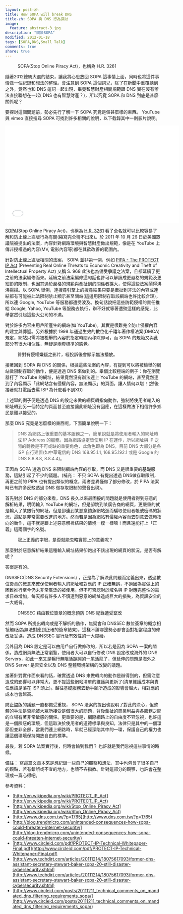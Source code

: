 ```yaml
---
layout: post-zh
title: How SOPA will break DNS
title-zh: SOPA 與 DNS 行為探討
image:
  feature: abstract-3.jpg
description: "關於SOPA"
modified: 2012-01-18
tags: [SOPA,DNS,Small Talk]
comments: true
share: true
---
```


<figure class="half">
    <div class='img-center'>
    <img src="http://1.bp.blogspot.com/-VyMW-xGkvqk/TxMLaa5IfXI/AAAAAAAAAAg/bAoiloaAfTI/s400/IMG_2882_large_JPG_verge_medium_landscape.jpg" alt="">
    <figcaption>SOPA(Stop Online Piracy Act)，也稱為 H.R. 3261</figcaption>
    </div>
</figure>

隨著2012總統大選的結束，讓我將心思放回 SOPA 這事情上面，同時也將這件事情做一個紀錄和想法的整理。會注意到 SOPA 這個詞兒，除了在新聞中重覆聽到之外，竟然也和 DNS 這詞一起出現，畢竟智慧財產相關規範跟 DNS 實在沒有辦法直接聯想在一起( DNS 也有智慧財產？)，所以究竟 SOPA 和 DNS 到底是甚麼關係呢？

要探討這個問題前，勢必先行了解一下 SOPA 究竟是個甚麼樣的東西。
YouTube 與 vimeo 直接搜尋 SOPA 可找到許多相關的說明，以下截錄其中一則影片說明。

<iframe width="560" height="315" src="//www.youtube.com/embed/yDX8Lyl16Qs" frameborder="0"> </iframe>

[SOPA](http://en.wikipedia.org/wiki/Stop_Online_Piracy_Act)(Stop Online Piracy Act)，也稱為 [H.R. 3261](http://hdl.loc.gov/loc.uscongress/legislation.112hr3261) 看了全名就可以比較容易了解和防止線上盜版行為有關(縮寫完全猜不出來)。於 2011 年 10 月 26 日於美國眾議院被提出的法案，內容針對網路環境與智慧財產做出規範，像是在 YouTube 上傳非授權過的內容(MV, 電影內容等)都在其欲改善的範圍內。

針對防止線上盜版相關的法案， SOPA 並非第一例，例如  [PIPA - The PROTECT IP Act](http://en.wikipedia.org/wiki/PROTECT_IP_Act) (Preventing Real Online Threats to Economic Creativity and Theft of Intellectual Property Act) 又稱 S. 968 此法也為備受爭議之法案，且都延續了更之前的法案編修而來。延續之前法案編修這句話也許可以解讀成更嚴格的規範及更細節的限制，也因其過於嚴格的規範與牽扯到的關係者擴大，使得這些法案鬧得沸沸揚揚。以 SOPA 舉例，連搜尋引擎上的搜尋結果只要是牽扯到非法的內容或連結都有可能被此法限制禁止顯示甚至關站(這邊用限制存取該網站也許比較合理)，所以連 Google, YouTube 等服務都遭受波及。換句話說把這些防範侵權的責任推給 Google, Yahoo, YouTube 等服務去執行，辦不好就等著遭殃這樣的感覺，此舉當然引起這些大公司的不滿。

對於許多內容由用戶所產生的網站(如 YouTube)，其實是很難完全防止侵權內容的建立與傳遞。另外根據於 1998 年通過生效的數位化千禧年著作權法案(DMCA)規定，網站只需將被檢舉的內容於指定時間內移除即可，而 SOPA 的規範又與此部分有很大相似性，無疑是兩套標準的感覺。

<figure class="half">
  <div class='img-center'>
  <img src="http://2.bp.blogspot.com/-KLa18wAbmBs/TxVHMgyAS3I/AAAAAAAAAAo/SSf9Dzlfi1U/s1600/youtube.png" alt="">
  <figcaption>針對有侵權嫌疑之影片，經投訴後會顯示無法播放。</figcaption>
  </div>
</figure>

接著回到 SOPA 與 DNS 的關係，根據這些法案的內容，有提到可以將被檢舉的網站做限制存取的動作，便是透過  DNS 來做到的。舉個比較極端的例子：你在瀏覽器打了 YouTube 的網址，結果竟然沒有辦法連上 YouTube 的網站，甚至竟然連到了內容顯示「此網站含有侵權內容，無法顯示」的頁面，讓人情何以堪！(然後接著就打電話去罵 ISP 為什麼看不到XD)

上述舉的例子便是透過 DNS 的設定來做的網頁轉指向動作，強制將使用者輸入的網址轉到另一個特定的頁面甚至直接讓此網址沒有回應，在這樣做法下相信許多鄉民是難以接受的。

那麼 DNS 究竟是怎麼樣的東西呢，下面簡單說明一下：

> DNS 為網路上很重要的基本服務之一，簡單說就是將使用者輸入的網址轉成 IP Address 的服務。因為網路協定皆使用 IP 在運作，所以網址與 IP 之間的轉換是不可或缺的重要角色，此角色即為 DNS，目前 DNS 大部分是各 ISP 自行建置(如中華電信的 DNS 168.95.1.1, 168.95.192.1 或是 Google 的 DNS 8.8.8.8, 8.8.4.4)。

正因為 SOPA 透過 DNS 來限制網站內容的存取，而 DNS 又是很重要的基礎服務，這點引起了不少的議題。(補充： 不只 SOPA 有提出透過 DNS做存取限制，再更之前的 PIPA 也有提出類似的概念，兩者差異僅做了部分修改，於 PIPA 法案時已有許多反駁透過 DNS 做存取限制的聲音出現)。

首先對於 DNS 的部分來看，DNS 長久以來最困擾的問題就是使用者得到惡意的解析結果，明明輸入 YouTube 的網址，但是卻跳到某廣告商的網頁，更嚴重的就是輸入了某銀行的網址，但是卻連到某惡意釣魚網站進而騙取使用者帳號密碼的狀況，這點是非常需要改進的地方。然而若是因為網站有侵權內容而去刻意去做轉指向的動作，這不就是跟上述惡意解析結果的情境一模一樣嘛！而且還能打上「正義」這兩個字的名號。

<figure class="half">
  <div class='img-center'>
  <img src="http://4.bp.blogspot.com/-YY9obznH-Fc/TxMLMggWOvI/AAAAAAAAAAY/kJ6yeIv_J9Q/s400/11548378_3f3489.jpg" alt="">
  <figcaption>冠上正義的字眼，是否就能忽略實質上的意義呢？</figcaption>
  </div>
</figure>

那麼對於惡意解析結果這種輸入網址結果卻跑出不該出現的網頁的狀況，是否有解呢？

答案是有的。

DNSSEC(DNS Security Extensions) ，正是為了解決此問題而定義出來，透過數位簽章的概念來確保使用者輸入的網址和對應的 IP 正確無誤，不過因為實做上的困難推行至今仍未非常廣泛的被使用。但不可否認對於域名與 IP 對應完整性的需求日益增加，每天都有許多人不慎連到惡意的網址造成巨大的損失，為資訊安全的一大威脅。

<figure class="half">
  <div class='img-center'>
  <img  style="vertical-align:middle;" src="http://2.bp.blogspot.com/-bLqZOdOUdpw/TxWzfBJWmeI/AAAAAAAAAC4/_YfIKQhV4Rk/s400/dnssec2.png" alt="">
  <figcaption>DNSSEC 藉由數位簽章的概念預防 DNS 紀錄遭受竄改</figcaption>
  </div>
</figure>

然而 SOPA 所提出轉向或是不解析的動作，無疑會和 DNSSEC 數位簽章的概念相牴觸(因為無法對應到正確的簽章結果)，這樣不論哪邊勢必都會面對相當程度的修改及妥協，造成 DNSSEC 實行及有效性的一大障礙。

另外因為 DNS 設定是可以由用戶自行做修改的，所以若是因為 SOPA 一案的關係，造成網頁無法正常瀏覽，使用者大可以自行修改 DNS 設定改成海外的 DNS Servers，如此一來又是暢行無阻活蹦蹦的一尾活龍了，但延伸的問題是海外之 DNS Server 是否安全以及 DNS 整體環境架構的改變的議題。

接著針對實作面來看的話，確實透過 DNS 來做轉向的動作是辦得到的，但需注意造成的影響可以非常大，更不提這些網站清單的維護與更新了(清單維護成本與責任應該是落在 ISP 頭上)。越往基礎服務去動手腳所造成的影響會越大，相對應的成本也會越高。

防止盜版的議題一直都備受重視， SOPA 法案的提出也說明了對此的決心，但整體的手法是否能被大眾所接受是個很大的問題，背後牽扯的商業利益與各服務之間的立場有著非常敏感的關係。更重要的是，網際網路上的自由度不容忽視，也許這是一個險惡的環境，但這取決於使用者的道德標準與良知，法律只是其中的一個環節但並非全部，當我們連上網路時，早就已經深陷其中的一環，保護自己的權力也讓這個環境保持開放自由的標準。

最後，若 SOPA 法案實行後，何時會輪到我們？ 也許就是我們忽視這些事情的時候。

備註：
寫這篇文章本來是想紀錄一些自己的觀察和想法，其中也包含了很多自己的觀點，若有錯誤或不宜的地方，也請不吝指教。針對這部分的觀察，也許會在整理成一篇心得吧。

參考資料：

* [http://en.wikipedia.org/wiki/PROTECT_IP_Act](http://en.wikipedia.org/wiki/PROTECT_IP_Act)
* [http://en.wikipedia.org/wiki/Stop_Online_Piracy_Act](http://en.wikipedia.org/wiki/Stop_Online_Piracy_Act)
* [http://www.dns.com.tw/?p=1765](http://www.dns.com.tw/?p=1765)
* [http://blog.trendmicro.com/unintended-consequences-how-sopa-could-threaten-internet-security/](http://blog.trendmicro.com/unintended-consequences-how-sopa-could-threaten-internet-security/)
* [http://www.circleid.com/pdf/PROTECT-IP-Technical-Whitepaper-Final.pdf](http://www.circleid.com/pdf/PROTECT-IP-Technical-Whitepaper-Final.pdf)
* [http://www.techdirt.com/articles/20111214/18075617093/former-dhs-assistant-secretary-stewart-baker-sopa-20-still-disaster-cybersecurity.shtml](http://www.techdirt.com/articles/20111214/18075617093/former-dhs-assistant-secretary-stewart-baker-sopa-20-still-disaster-cybersecurity.shtml)
* [http://www.circleid.com/posts/20111211_technical_comments_on_mandated_dns_filtering_requirements_sopa/](http://www.circleid.com/posts/20111211_technical_comments_on_mandated_dns_filtering_requirements_sopa/)



